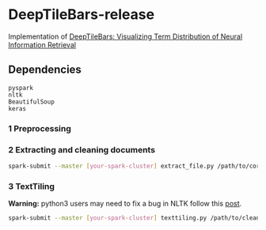 # DeepTileBars-release

Implementation of [DeepTileBars: Visualizing Term Distribution of Neural Information Retrieval](https://arxiv.org/abs/1811.00606)


## Dependencies
```
pyspark
nltk
BeautifulSoup
keras

```


### 1 Preprocessing



### 2 Extracting and cleaning documents
 ```bash
spark-submit --master [your-spark-cluster] extract_file.py /path/to/corpus /path/to/clean-file
```

### 3 TextTiling

__Warning:__ python3 users may need to fix a bug in NLTK follow this [post](https://github.com/nltk/nltk/pull/1863).

```bash
spark-submit --master [your-spark-cluster] texttiling.py /path/to/clean-file /path/to/segmented-file
```
